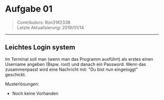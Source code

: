 # Aufgabe 01
> Contributors: Ron31#2338  
> Letzte Aktualisierung:  2019/01/14

---

## Leichtes Login system

Im Terminal soll man (wenn man das Programm ausführt) als erstes einen Username angeben (Bspw. root)
und danach ein Password. Wenn das zusammenpasst wird eine Nachricht mit: "Du bist nun eingeloggt" geschickt.

Musterlösungen:
- Noch keine Vorhanden
